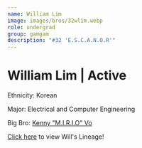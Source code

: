 ```yaml
---
name: William Lim
image: images/bros/32wlim.webp
role: undergrad
group: gamgam
description: "#32 'E.S.C.A.N.O.R'"
---
```


# William Lim | Active
Ethnicity: Korean

Major: Electrical and Computer Engineering

Big Bro: [Kenny "M.I.R.I.O" Vo](12kvo)

[Click here](/ujis/) to view Will's Lineage!